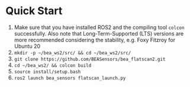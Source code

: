 # Quick Start
1. Make sure that you have installed ROS2 and the compiling tool `colcon` successfully. Also note that Long-Term-Supported (LTS) versions are more recommended considering the stability, e.g. Foxy Fitzroy for Ubuntu 20
2. `mkdir -p ~/bea_ws2/src/ && cd ~/bea_ws2/src/`
3. `git clone https://github.com/BEASensors/bea_flatscan2.git`
4. `cd ~/bea_ws2/ && colcon build`
5. `source install/setup.bash`
6. `ros2 launch bea_sensors flatscan_launch.py`
